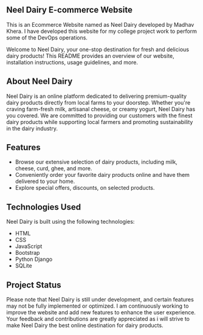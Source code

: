 ## Neel Dairy E-commerce Website
This is an Ecommerce Website named as Neel Dairy developed by Madhav Khera.
I have developed this website for my college project work to perform some of the DevOps operations.

Welcome to Neel Dairy, your one-stop destination for fresh and delicious dairy products!
This README provides an overview of our website, installation instructions, usage guidelines, and more.

## About Neel Dairy
Neel Dairy is an online platform dedicated to delivering premium-quality dairy products directly from local farms to your doorstep. Whether you're craving farm-fresh milk, artisanal cheese, or creamy yogurt, Neel Dairy has you covered.
We are committed to providing our customers with the finest dairy products while supporting local farmers and promoting sustainability in the dairy industry.

## Features
- Browse our extensive selection of dairy products, including milk, cheese, curd, ghee, and more.
- Conveniently order your favorite dairy products online and have them delivered to your home.
- Explore special offers, discounts, on selected products.

## Technologies Used
Neel Dairy is built using the following technologies:
- HTML
- CSS
- JavaScript
- Bootstrap
- Python Django
- SQLite

## Project Status
Please note that Neel Dairy is still under development, and certain features may not be fully implemented or optimized.
I am continuously working to improve the website and add new features to enhance the user experience. 
Your feedback and contributions are greatly appreciated as i will strive to make Neel Dairy the best online destination for dairy products.
